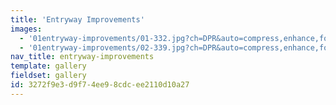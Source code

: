 ```yaml
---
title: 'Entryway Improvements'
images:
  - '01entryway-improvements/01-332.jpg?ch=DPR&auto=compress,enhance,format&w=475&h=300'
  - '01entryway-improvements/02-339.jpg?ch=DPR&auto=compress,enhance,format&w=475&h=300'
nav_title: entryway-improvements
template: gallery
fieldset: gallery
id: 3272f9e3-d9f7-4ee9-8cdc-ee2110d10a27
---
```

